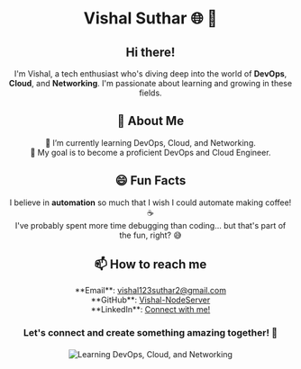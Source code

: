 <h1 align="center">Vishal Suthar 🌐 👋</h1>

<div style="text-align: center;">
  <h2>Hi there!</h2>
  <p>I'm Vishal, a tech enthusiast who's diving deep into the world of <strong>DevOps</strong>, <strong>Cloud</strong>, and <strong>Networking</strong>. I'm passionate about learning and growing in these fields.</p>

  <h2>🚀 About Me</h2>
  <ul style="list-style-type: none; padding: 0;">
    <li>🌱 I’m currently learning DevOps, Cloud, and Networking.</li>
    <li>🎯 My goal is to become a proficient DevOps and Cloud Engineer.</li>
  </ul>

  <h2>😄 Fun Facts</h2>
  <ul style="list-style-type: none; padding: 0;">
    <li>I believe in <strong>automation</strong> so much that I wish I could automate making coffee! ☕</li>
    <li>I've probably spent more time debugging than coding... but that's part of the fun, right? 😅</li>
  </ul>

  <h2>📫 How to reach me</h2>
  <ul style="list-style-type: none; padding: 0;">
    <li>**Email**: <a href="mailto:vishal123suthar2@gmail.com">vishal123suthar2@gmail.com</a></li>
    <li>**GitHub**: <a href="https://github.com/Vishal-NodeServer">Vishal-NodeServer</a></li>
    <li>**LinkedIn**: <a href="https://www.linkedin.com/in/vishal-suthar-8317b4246">Connect with me!</a></li>
  </ul>

  <h3>Let's connect and create something amazing together! 🚀</h3>
</div>

<div style="display: flex; flex-direction: column; align-items: center; margin-top: 20px;">
  <img src="https://user-images.githubusercontent.com/74038190/212284119-fbfd994d-8c2a-4a07-a75f-84e513833c1c.gif" alt="Learning DevOps, Cloud, and Networking" style="max-width: 100%; height: auto; margin-bottom: 10px;">
</div>
